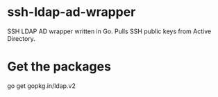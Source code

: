 # ssh-ldap-ad-wrapper
SSH LDAP AD wrapper written in Go. Pulls SSH public keys from Active Directory.


# Get the packages
go get gopkg.in/ldap.v2
